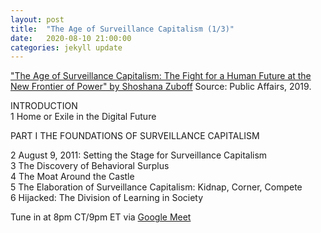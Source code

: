 ```yaml
---
layout: post
title:  "The Age of Surveillance Capitalism (1/3)"
date:   2020-08-10 21:00:00
categories: jekyll update
---
```


["The Age of Surveillance Capitalism: The Fight for a Human Future at the New Frontier of Power" by Shoshana Zuboff](https://www.publicaffairsbooks.com/titles/shoshana-zuboff/the-age-of-surveillance-capitalism/9781610395694/) Source: Public Affairs, 2019.

INTRODUCTION  
1 Home or Exile in the Digital Future  

PART I THE FOUNDATIONS OF SURVEILLANCE CAPITALISM  

2 August 9, 2011: Setting the Stage for Surveillance Capitalism  
3 The Discovery of Behavioral Surplus  
4 The Moat Around the Castle  
5 The Elaboration of Surveillance Capitalism: Kidnap, Corner, Compete  
6 Hijacked: The Division of Learning in Society  

Tune in at 8pm CT/9pm ET via [Google Meet](https://calendar.google.com/event?action=TEMPLATE&tmeid=Nm04c2UxaGdoN2c3ODJvOWFqcjBxdjE0dXYgd2lsbGlhbXMucmViZWNjYUBt&tmsrc=williams.rebecca%40gmail.com)  
